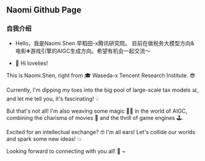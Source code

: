 ## Naomi Github Page
### 自我介绍
- Hello，我是Naomi.Shen 早稻田-x腾讯研究院。
  目前在做税务大模型方向&电影➕游戏引擎的AIGC生成方向。希望有机会一起交流～

- 👋 Hi lovelies!

This is Naomi.Shen, right from 🎓 Waseda-x Tencent Research Institute. 😎

Currently, I'm dipping my toes into the big pool of large-scale tax models 📊, and let me tell you, it's fascinating! 💡

But that's not all! I'm also weaving some magic 🧙‍♀️ in the world of AIGC, combining the charisma of movies 🎥 and the thrill of game engines 🕹️.

Excited for an intellectual exchange? 🤓 I'm all ears! Let's collide our worlds and spark some new ideas! 💥

Looking forward to connecting with you all! 💖 ~
